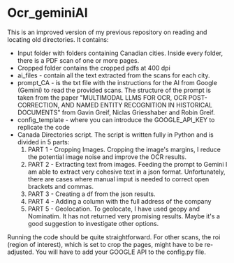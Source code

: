 # Ocr_geminiAI  

This is an improved version of my previous repository on reading and locating old directories. 
It contains:
- Input folder with folders containing Canadian cities. Inside every folder, there is a PDF scan of one or more pages.
- Cropped folder contains the cropped pdfs at 400 dpi
- ai_files - contain all the text extracted from the scans for each city.
- prompt_CA - is the txt file with the instructions for the AI from Google (Gemini) to read the provided scans. The structure of the prompt is taken from the paper "MULTIMODAL LLMS FOR OCR, OCR POST-CORRECTION, AND NAMED ENTITY RECOGNITION IN HISTORICAL DOCUMENTS" from Gavin Greif, Niclas Griesshaber and Robin Greif.
- config_template -  where you can introduce the GOOGLE_API_KEY to replicate the code
- Canada Directories script. The script is written fully in Python and is divided in 5 parts:
    1. PART 1 - Cropping Images. Cropping the image's margins, I reduce the potential image noise and improve the OCR results.
    2. PART 2 - Extracting text from images. Feeding the prompt to Gemini I am able to extract very cohesive text in a json format. Unfortunately, there are cases where manual imput is needed to correct open brackets and commas.
    3. PART 3 - Creating a df from the json results.
    4. PART 4 - Adding a column with the full address of the company
    5. PART 5 - Geolocation. To geolocate, I have used geopy and Nominatim. It has not returned very promising results. Maybe it's a good suggestion to investigate other options. 

Running the code should be quite straightforward. 
For other scans, the roi (region of interest), which is set to crop the pages, might have to be re-adjusted.
You will have to add your GOOGLE API to the config.py file.




